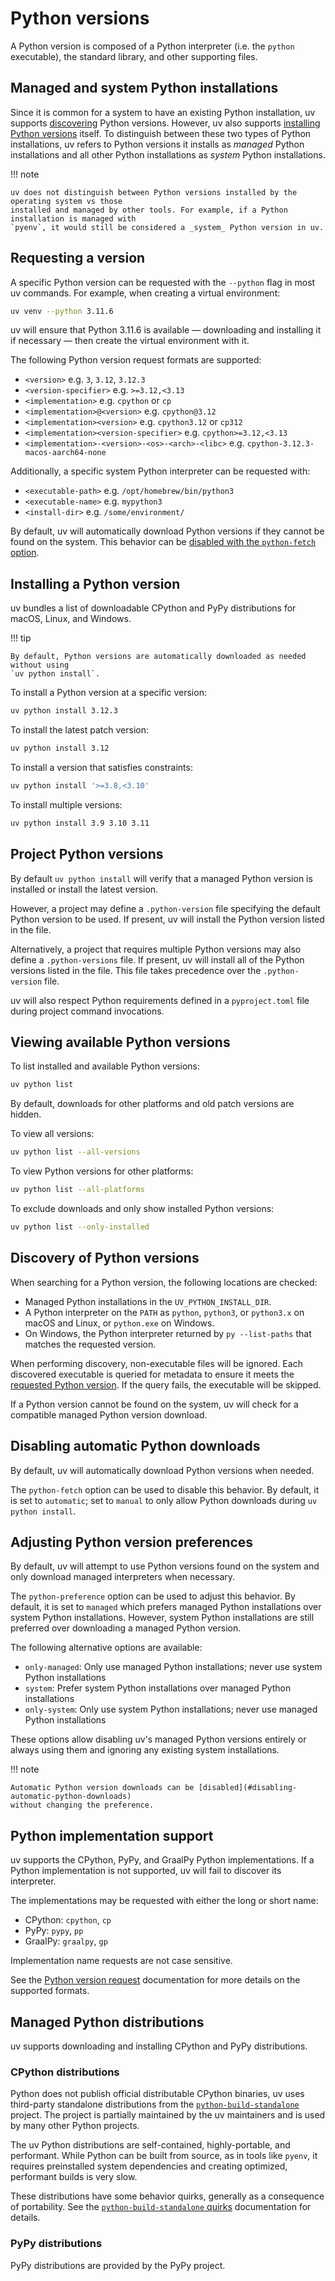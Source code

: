 # Python versions

A Python version is composed of a Python interpreter (i.e. the `python` executable), the standard
library, and other supporting files. 

## Managed and system Python installations

Since it is common for a system to have an existing Python installation, uv supports
[discovering](#discovery-of-python-versions) Python versions. However, uv also supports [installing
Python versions](#installing-a-python-version) itself. To distinguish between these two types of
Python installations, uv refers to Python versions it installs as _managed_ Python installations and
all other Python installations as _system_ Python installations.

!!! note

    uv does not distinguish between Python versions installed by the operating system vs those
    installed and managed by other tools. For example, if a Python installation is managed with 
    `pyenv`, it would still be considered a _system_ Python version in uv.

## Requesting a version

A specific Python version can be requested with the `--python` flag in most uv commands. For
example, when creating a virtual environment:

```bash
uv venv --python 3.11.6
```

uv will ensure that Python 3.11.6 is available — downloading and installing it if necessary — then
create the virtual environment with it.

The following Python version request formats are supported:

- `<version>` e.g. `3`, `3.12`, `3.12.3`
- `<version-specifier>` e.g. `>=3.12,<3.13`
- `<implementation>` e.g. `cpython` or `cp`
- `<implementation>@<version>` e.g. `cpython@3.12`
- `<implementation><version>` e.g. `cpython3.12` or `cp312`
- `<implementation><version-specifier>` e.g. `cpython>=3.12,<3.13`
- `<implementation>-<version>-<os>-<arch>-<libc>` e.g. `cpython-3.12.3-macos-aarch64-none`

Additionally, a specific system Python interpreter can be requested with:

- `<executable-path>` e.g. `/opt/homebrew/bin/python3`
- `<executable-name>` e.g. `mypython3`
- `<install-dir>` e.g. `/some/environment/`

By default, uv will automatically download Python versions if they cannot be found on the system.
This behavior can be [disabled with the `python-fetch`
option](#disabling-automatic-python-downloads).

## Installing a Python version

uv bundles a list of downloadable CPython and PyPy distributions for macOS, Linux, and Windows.

!!! tip

    By default, Python versions are automatically downloaded as needed without using
    `uv python install`.

To install a Python version at a specific version:

```bash
uv python install 3.12.3
```

To install the latest patch version:

```bash
uv python install 3.12
```

To install a version that satisfies constraints:

```bash
uv python install '>=3.8,<3.10'
```

To install multiple versions:

```bash
uv python install 3.9 3.10 3.11
```

## Project Python versions

By default `uv python install` will verify that a managed Python version is installed or install the
latest version.

However, a project may define a `.python-version` file specifying the default Python version to be
used. If present, uv will install the Python version listed in the file.

Alternatively, a project that requires multiple Python versions may also define a `.python-versions`
file. If present, uv will install all of the Python versions listed in the file. This file takes
precedence over the `.python-version` file.

uv will also respect Python requirements defined in a `pyproject.toml` file during project command
invocations.

## Viewing available Python versions

To list installed and available Python versions:

```bash
uv python list
```

By default, downloads for other platforms and old patch versions are hidden.

To view all versions:

```bash
uv python list --all-versions
```

To view Python versions for other platforms:

```bash
uv python list --all-platforms
```

To exclude downloads and only show installed Python versions:

```bash
uv python list --only-installed
```

## Discovery of Python versions

When searching for a Python version, the following locations are checked:

- Managed Python installations in the `UV_PYTHON_INSTALL_DIR`.
- A Python interpreter on the `PATH` as `python`, `python3`, or `python3.x` on macOS and Linux, or `python.exe`
  on Windows.
- On Windows, the Python interpreter returned by `py --list-paths` that matches the requested
  version.

When performing discovery, non-executable files will be ignored. Each discovered executable is
queried for metadata to ensure it meets the [requested Python version](#requesting-a-version). If
the query fails, the executable will be skipped.

If a Python version cannot be found on the system, uv will check for a compatible managed Python
version download.

## Disabling automatic Python downloads

By default, uv will automatically download Python versions when needed.

The `python-fetch` option can be used to disable this behavior. By default, it is set to
`automatic`; set to `manual` to only allow Python downloads during `uv python install`.

## Adjusting Python version preferences

By default, uv will attempt to use Python versions found on the system and only download managed
interpreters when necessary. 

The `python-preference` option can be used to adjust this behavior. By default, it is set to
`managed` which prefers managed Python installations over system Python installations. However,
system Python installations are still preferred over downloading a managed Python version.

The following alternative options are available:

- `only-managed`: Only use managed Python installations; never use system Python installations
- `system`:       Prefer system Python installations over managed Python installations
- `only-system`:  Only use system Python installations; never use managed Python installations

These options allow disabling uv's managed Python versions entirely or always using them and
ignoring any existing system installations.

!!! note

    Automatic Python version downloads can be [disabled](#disabling-automatic-python-downloads)
    without changing the preference.

## Python implementation support

uv supports the CPython, PyPy, and GraalPy Python implementations. If a Python implementation is not
supported, uv will fail to discover its interpreter.

The implementations may be requested with either the long or short name:

- CPython: `cpython`, `cp`
- PyPy: `pypy`, `pp`
- GraalPy: `graalpy`, `gp`

Implementation name requests are not case sensitive.

See the [Python version request](#requesting-a-version) documentation for more details on the
supported formats.

## Managed Python distributions

uv supports downloading and installing CPython and PyPy distributions.

### CPython distributions

Python does not publish official distributable CPython binaries, uv uses third-party standalone
distributions from the
[`python-build-standalone`](https://github.com/indygreg/python-build-standalone) project. The
project is partially maintained by the uv maintainers and is used by many other Python projects.

The uv Python distributions are self-contained, highly-portable, and performant. While
Python can be built from source, as in tools like `pyenv`, it requires preinstalled system
dependencies and creating optimized, performant builds is very slow.

These distributions have some behavior quirks, generally as a consequence of portability. See the
[`python-build-standalone`
quirks](https://gregoryszorc.com/docs/python-build-standalone/main/quirks.html) documentation for
details. 

### PyPy distributions

PyPy distributions are provided by the PyPy project.
